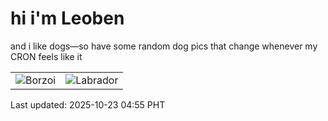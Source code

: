# hi i'm Leoben

and i like dogs—so have some random dog pics that change whenever my CRON feels like it

|  |  |
|--------|----------|
| ![Borzoi](https://random-dog-vercel.vercel.app/api/random-borzoi?v=1761166515) | ![Labrador](https://random-dog-vercel.vercel.app/api/random-labrador?v=1761166515) |

Last updated: 2025-10-23 04:55 PHT
